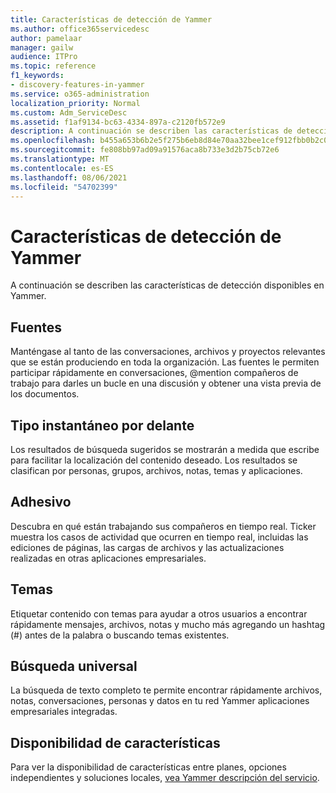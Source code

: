 ```yaml
---
title: Características de detección de Yammer
ms.author: office365servicedesc
author: pamelaar
manager: gailw
audience: ITPro
ms.topic: reference
f1_keywords:
- discovery-features-in-yammer
ms.service: o365-administration
localization_priority: Normal
ms.custom: Adm_ServiceDesc
ms.assetid: f1af9134-bc63-4334-897a-c2120fb572e9
description: A continuación se describen las características de detección disponibles en Yammer.
ms.openlocfilehash: b455a653b6b2e5f275b6eb8d84e70aa32bee1cef912fbb0b2c067315cb26cf3a
ms.sourcegitcommit: fe808bb97ad09a91576aca8b733e3d2b75cb72e6
ms.translationtype: MT
ms.contentlocale: es-ES
ms.lasthandoff: 08/06/2021
ms.locfileid: "54702399"
---
```

# <a name="discovery-features-in-yammer"></a>Características de detección de Yammer

A continuación se describen las características de detección disponibles en Yammer.
  
## <a name="feeds"></a>Fuentes

Manténgase al tanto de las conversaciones, archivos y proyectos relevantes que se están produciendo en toda la organización. Las fuentes le permiten participar rápidamente en conversaciones, @mention compañeros de trabajo para darles un bucle en una discusión y obtener una vista previa de los documentos.

## <a name="instant-type-ahead"></a>Tipo instantáneo por delante

Los resultados de búsqueda sugeridos se mostrarán a medida que escribe para facilitar la localización del contenido deseado. Los resultados se clasifican por personas, grupos, archivos, notas, temas y aplicaciones.
    
## <a name="ticker"></a>Adhesivo

Descubra en qué están trabajando sus compañeros en tiempo real. Ticker muestra los casos de actividad que ocurren en tiempo real, incluidas las ediciones de páginas, las cargas de archivos y las actualizaciones realizadas en otras aplicaciones empresariales.
  
## <a name="topics"></a>Temas

Etiquetar contenido con temas para ayudar a otros usuarios a encontrar rápidamente mensajes, archivos, notas y mucho más agregando un hashtag (#) antes de la palabra o buscando temas existentes.
  
## <a name="universal-search"></a>Búsqueda universal

La búsqueda de texto completo te permite encontrar rápidamente archivos, notas, conversaciones, personas y datos en tu red Yammer aplicaciones empresariales integradas.
  
## <a name="feature-availability"></a>Disponibilidad de características

Para ver la disponibilidad de características entre planes, opciones independientes y soluciones locales, [vea Yammer descripción del servicio](yammer-service-description.md).
  
  
